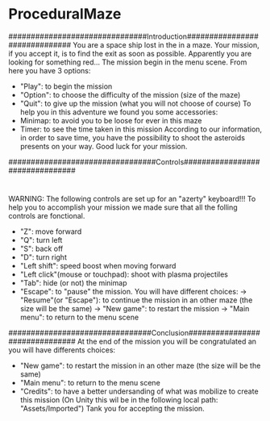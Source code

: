# ProceduralMaze

###############################Introduction##############################
You are a space ship lost in the in a maze. Your mission, if you accept 
it, is to find the exit as soon as possible. Apparently you are looking 
for something red...
The mission begin in the menu scene. From here you have 3 options:
- "Play": to begin the mission 
- "Option": to choose the difficulty of the mission (size of the maze)
- "Quit": to give up the mission (what you will not choose of course)
To help you in this adventure we found you some accessories:
- Minimap: to avoid you to be loose for ever in this maze 
- Timer: to see the time taken in this mission
According to our information, in order to save time, you have the 
possibility to shoot the asteroids presents on your way.
Good luck for your mission.

#################################Controls################################
#
WARNING: The following controls are set up for an "azerty" keyboard!!!
To help you to accomplish your mission we made sure that all the folling
controls are fonctional.
- "Z": move forward
- "Q": turn left
- "S": back off
- "D": turn right
- "Left shift": speed boost when moving forward
- "Left click"(mouse or touchpad): shoot with plasma projectiles 
- "Tab": hide (or not) the minimap
- "Escape": to "pause" the mission. You will have different choices:
    -> "Resume"(or "Escape"): to continue the mission in an other maze 
(the size will be the same)
    -> "New game": to restart the mission 
    -> "Main menu": to return to the menu scene

################################Conclusion###############################
At the end of the mission you will be congratulated an you will have
differents choices:
- "New game": to restart the mission in an other maze (the size will be
the same)
- "Main menu": to return to the menu scene
- "Credits": to have a better undersanding of what was mobilize to 
create this mission 
(On Unity this wil be in the following local path: "Assets/Imported")
Tank you for accepting the mission.
